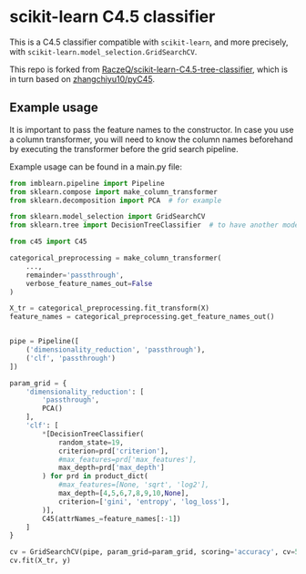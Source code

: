 # scikit-learn C4.5 classifier

This is a C4.5 classifier compatible with `scikit-learn`, and more precisely, with `scikit-learn.model_selection.GridSearchCV`.

This repo is forked from [RaczeQ/scikit-learn-C4.5-tree-classifier](https://github.com/RaczeQ/scikit-learn-C4.5-tree-classifier), which is in turn based on [zhangchiyu10/pyC45](https://github.com/zhangchiyu10/pyC45).

## Example usage

It is important to pass the feature names to the constructor. In case you use a column transformer, you will need to know the column names beforehand by executing the transformer before the grid search pipeline.

Example usage can be found in a main.py file:

```python
from imblearn.pipeline import Pipeline
from sklearn.compose import make_column_transformer
from sklearn.decomposition import PCA  # for example

from sklearn.model_selection import GridSearchCV
from sklearn.tree import DecisionTreeClassifier  # to have another model to check

from c45 import C45

categorical_preprocessing = make_column_transformer(
    ...,
    remainder='passthrough',
    verbose_feature_names_out=False
)

X_tr = categorical_preprocessing.fit_transform(X)
feature_names = categorical_preprocessing.get_feature_names_out()


pipe = Pipeline([
    ('dimensionality_reduction', 'passthrough'),
    ('clf', 'passthrough')
])

param_grid = {
    'dimensionality_reduction': [
        'passthrough',
        PCA()
    ],
    'clf': [
        *[DecisionTreeClassifier(
            random_state=19,
            criterion=prd['criterion'],
            #max_features=prd['max_features'],
            max_depth=prd['max_depth']
        ) for prd in product_dict(
            #max_features=[None, 'sqrt', 'log2'],
            max_depth=[4,5,6,7,8,9,10,None],
            criterion=['gini', 'entropy', 'log_loss'], 
        )],
        C45(attrNames_=feature_names[:-1])
    ]
}

cv = GridSearchCV(pipe, param_grid=param_grid, scoring='accuracy', cv=5, n_jobs=-1, verbose=10)
cv.fit(X_tr, y)
```
